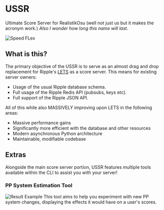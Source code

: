 # USSR
Ultimate Score Server for RealistikOsu (well not just us but it makes the acronym work.)
*Also I wonder how long this name will last*.

![Speed FLex](https://i.imgur.com/31fYbHP.png)


## What is this?

The primary objective of the USSR is to serve as an almost drag and drop replacement for Ripple's [LETS](https://github.com/osuripple/lets) as a score server. This means for existing server owners:
- Usage of the usual Ripple database schema.
- Full usage of the Ripple Redis API (pubsubs, keys etc).
- Full support of the Ripple JSON API.

All of this while also MASSIVELY improving upon LETS in the following areas:
- Massive performance gains
- Significantly more efficient with the database and other resources
- Modern asynchronous Python architecture
- Maintainable, modifiable codebase

## Extras
Alongside the main score server portion, USSR features multiple tools available within the CLI to assist you with your server!

### PP System Estimation Tool
![Result Example](https://i.imgur.com/nkd09L5.png)
This tool aims to help you experiment with new PP system changes, displaying the effects it would have on a user's scores.
